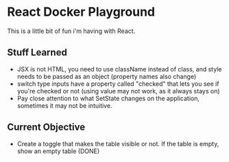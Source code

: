 # React Docker Playground

This is a little bit of fun i'm having with React.

## Stuff Learned

 - JSX is not HTML, you need to use className instead of class, and style needs to be passed as an object (property names also change)
 - switch type inputs have a property called "checked" that lets you see if you're checked or not (using value may not work, as it always stays on)
 - Pay close attention to what SetState changes on the application, sometimes it may not be intuitive.

## Current Objective

 - Create a toggle that makes the table visible or not. If the table is empty, show an empty table (DONE)